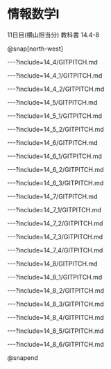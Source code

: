 # 情報数学I
11日目(横山担当分)
教科書 14.4-8

@snap[north-west]

---?include=14_4/GITPITCH.md

---?include=14_4_1/GITPITCH.md

---?include=14_4_2/GITPITCH.md

---?include=14_5/GITPITCH.md

---?include=14_5_1/GITPITCH.md

---?include=14_5_2/GITPITCH.md

---?include=14_6/GITPITCH.md

---?include=14_6_1/GITPITCH.md

---?include=14_6_2/GITPITCH.md
<!-- 14.6.2 The Bookkeeper Rule -->

---?include=14_6_3/GITPITCH.md
<!-- 14.6.3 The Binominal Theorem -->

---?include=14_7/GITPITCH.md
<!-- 14.7 Counting Practice: Poker Hands -->

---?include=14_7_1/GITPITCH.md
<!-- 14.7.1 Hands with Four-of-a-kind -->

---?include=14_7_2/GITPITCH.md
<!-- 14.7.2 Hands with a Full House -->

---?include=14_7_3/GITPITCH.md
<!-- 14.7.3 Hands with Two Pairs -->

---?include=14_7_4/GITPITCH.md
<!-- 14.7.4 Hands with Every Suit -->

---?include=14_8/GITPITCH.md
<!-- 14.8 The Pigeonhole Principle -->

---?include=14_8_1/GITPITCH.md
<!-- 14.8.1 Hairs on Head -->

---?include=14_8_2/GITPITCH.md
<!-- 14.8.2 Subsets with the Same Sum -->

---?include=14_8_3/GITPITCH.md
<!-- 14.8.3 A Magic Trick -->

---?include=14_8_4/GITPITCH.md
<!-- 14.8.4 The Secret -->

---?include=14_8_5/GITPITCH.md
<!-- 14.8.5 The Real Secret -->

---?include=14_8_6/GITPITCH.md
<!-- 14.8.6 The Same Trick with Four Cards? -->

@snapend
